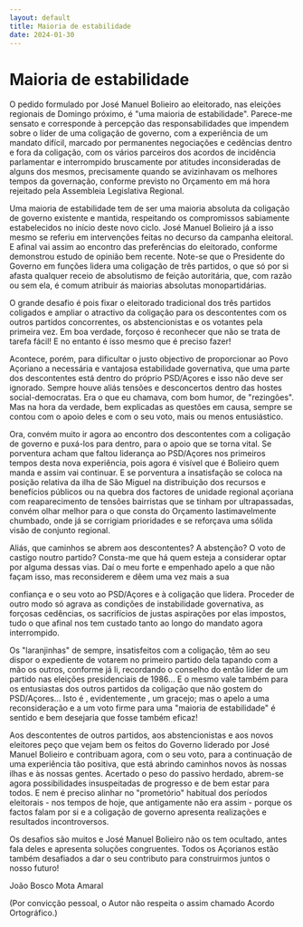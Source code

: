 ```yaml
---
layout: default
title: Maioria de estabilidade
date: 2024-01-30
---
```

# Maioria de estabilidade

O pedido formulado por José Manuel Bolieiro ao eleitorado, nas eleições regionais de Domingo próximo, é "uma maioria de estabilidade". Parece-me sensato e corresponde à percepção das responsabilidades que impendem sobre o líder de uma coligação de governo, com a experiência de um mandato difícil, marcado por permanentes negociações e cedências dentro e fora da coligação, com os vários parceiros dos acordos de incidência parlamentar e interrompido bruscamente por atitudes inconsideradas de alguns dos mesmos, precisamente quando se avizinhavam os melhores tempos da governação, conforme previsto no Orçamento em má hora rejeitado pela Assembleia Legislativa Regional.


Uma maioria de estabilidade tem de ser uma maioria absoluta da coligação de governo existente e mantida, respeitando os compromissos sabiamente estabelecidos no início deste novo ciclo. José Manuel Bolieiro já a isso mesmo se referiu em intervenções feitas no decurso da campanha eleitoral. E afinal vai assim ao encontro das preferências do eleitorado, conforme demonstrou estudo de opinião bem recente. Note-se que o Presidente do Governo em funções lidera uma coligação de três partidos, o que só por si afasta qualquer receio de absolutismo de feição autoritária, que, com razão ou sem ela, é comum atribuir ás maiorias absolutas monopartidárias.


O grande desafio é pois fixar o eleitorado tradicional dos três partidos coligados e ampliar o atractivo da coligação para os descontentes com os outros partidos concorrentes, os abstencionistas e os votantes pela primeira vez. Em boa verdade, forçoso é reconhecer que não se trata de tarefa fácil! E no entanto é isso mesmo que é preciso fazer!


Acontece, porém, para dificultar o justo objectivo de proporcionar ao Povo Açoriano a necessária e vantajosa estabilidade governativa, que uma parte dos descontentes está dentro do próprio PSD/Açores e isso não deve ser ignorado. Sempre houve aliás tensões e desconcertos dentro das hostes social-democratas. Era o que eu chamava, com bom humor, de "rezingões". Mas na hora da verdade, bem explicadas as questões em causa, sempre se contou com o apoio deles e com o seu voto, mais ou menos entusiástico.


Ora, convém muito ir agora ao encontro dos descontentes com a coligação de governo e puxá-los para dentro, para o apoio que se torna vital. Se porventura acham que faltou liderança ao PSD/Açores nos primeiros tempos desta nova experiência, pois agora é visível que é Bolieiro quem manda e assim vai continuar. E se porventura a insatisfação se coloca na posição relativa da ilha de São Miguel na distribuição dos recursos e benefícios públicos ou na quebra dos factores de unidade regional açoriana com reaparecimento de tensões bairristas que se tinham por ultrapassadas, convém olhar melhor para o que consta do Orçamento lastimavelmente chumbado, onde já se corrigiam prioridades e se reforçava uma sólida visão de conjunto regional.


Aliás, que caminhos se abrem aos descontentes? A abstenção? O voto de castigo noutro partido? Consta-me que há quem esteja a considerar optar por alguma dessas vias. Daí o meu forte e empenhado apelo a que não façam isso, mas reconsiderem e dêem uma vez mais a sua


confiança e o seu voto ao PSD/Açores e à coligação que lidera. Proceder de outro modo só agrava as condições de instabilidade governativa, as forçosas cedências, os sacrifícios de justas aspirações por elas impostos, tudo o que afinal nos tem custado tanto ao longo do mandato agora interrompido.


Os "laranjinhas" de sempre, insatisfeitos com a coligação, têm ao seu dispor o expediente de votarem no primeiro partido dela tapando com a mão os outros, conforme já li, recordando o conselho do então líder de um partido nas eleições presidenciais de 1986... E o mesmo vale também para os entusiastas dos outros partidos da coligação que não gostem do PSD/Açores... Isto é , evidentemente , um gracejo; mas o apelo a uma reconsideração e a um voto firme para uma "maioria de estabilidade" é sentido e bem desejaria que fosse também eficaz!


Aos descontentes de outros partidos, aos abstencionistas e aos novos eleitores peço que vejam bem os feitos do Governo liderado por José Manuel Bolieiro e contribuam agora, com o seu voto, para a continuação de uma experiência tão positiva, que está abrindo caminhos novos às nossas ilhas e às nossas gentes. Acertado o peso do passivo herdado, abrem-se agora possibilidades insuspeitadas de progresso e de bem estar para todos. E nem é preciso alinhar no "prometório" habitual dos períodos eleitorais - nos tempos de hoje, que antigamente não era assim - porque os factos falam por si e a coligação de governo apresenta realizações e resultados incontroversos.


Os desafios são muitos e José Manuel Bolieiro não os tem ocultado, antes fala deles e apresenta soluções congruentes. Todos os Açorianos estão também desafiados a dar o seu contributo para construirmos juntos o nosso futuro!


João Bosco Mota Amaral


(Por convicção pessoal, o Autor não respeita o assim chamado Acordo Ortográfico.)